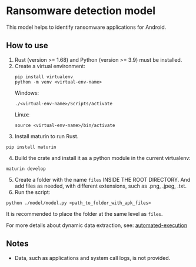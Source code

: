 # Ransomware detection model
This model helps to identify ransomware applications for Android.

## How to use
1. Rust (version >= 1.68) and Python (version >= 3.9) must be installed.
2. Create a virtual environment:
   ```
   pip install virtualenv
   python -m venv <virtual-env-name>
   ```
   Windows:
   ```
   ./<virtual-env-name>/Scripts/activate
   ```
   Linux:
   ```
   source <virtual-env-name>/bin/activate
   ```
3. Install maturin to run Rust.
```
pip install maturin
```
4. Build the crate and install it as a python module in the current virtualenv:
```
maturin develop
```
5. Create a folder with the name `files` INSIDE THE ROOT DIRECTORY. And add files as needed, with different extensions, such as .png, .jpeg, .txt.
6. Run the script:
```
python ./model/model.py <path_to_folder_with_apk_files>
```
It is recommended to place the folder at the same level as `files`.

For more details about dynamic data extraction, see: [automated-execution](https://github.com/vz000/automated-execution)

## Notes
* Data, such as applications and system call logs, is not provided.
